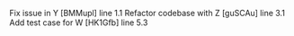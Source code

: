 Fix issue in Y [BMMupl] line 1.1
Refactor codebase with Z [guSCAu] line 3.1
Add test case for W [HK1Gfb] line 5.3
